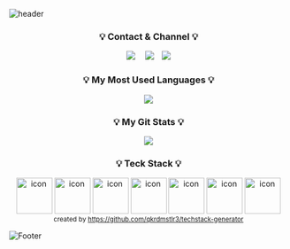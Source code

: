 ![header](https://capsule-render.vercel.app/api?type=waving&color=auto&height=200&section=header&text=Hello!!%20🥳&fontSize=50&animation=twinkling)

<h3 align="center">💡 Contact & Channel 💡</h3>
  <p align="center">
  <a href="https://velog.io/@jwb4497"><img src="https://img.shields.io/badge/Blog-11B48A?         style=flat&logo=Vimeo&logoColor=white&link=https://velog.io/@easyhwan"/></a>&nbsp
  <img 
        src="http://img.shields.io/badge/-Notion-2ba640?style=flat&logo=Notion&link=https://legend-salamander-66c.notion.site/ff89b3affbf543f2b81e603b51dfe6ee"
        style="height : auto; margin-left : 10px; margin-right : 10px;"/>
</a>
  <a href="mailto:jwb4497@gmail.com"><img src="https://img.shields.io/badge/Gmail-d14836?style=flat&logo=Gmail&logoColor=white&link=easyhwan97@gmail.com"/></a>
</p>


  <div style= display: flex;>
  <h3 align="center">💡 My Most Used Languages 💡</h3>
<p align="center">
  <a href="https://github.com/WooBinJang">
    <img align="center" src="https://github-readme-stats.vercel.app/api/top-langs/?username=WooBinJang&layout=compact&show_icons=true&show_owner=true&hide_title=false&theme=nord&hide=false" />
  </a>
</p>
<h3 align="center">💡 My Git Stats 💡</h3>
<p align="center">
  <a href="https://github.com/WooBinJang">
<img align="center" src="https://github-readme-stats.vercel.app/api?username=WooBinJang&hide=contribs,prs&hide_title=true&show_icons=true&include_all_commits=true&theme=nord" />
  </a>
</p>

  <h3 align="center">💡 Teck Stack 💡</h3>
<p align="center">
  <img src="https://techstack-generator.vercel.app/js-icon.svg" alt="icon" width="65" height="65" />
  <img src="https://techstack-generator.vercel.app/react-icon.svg" alt="icon" width="65" height="65" />
  <img src="https://techstack-generator.vercel.app/redux-icon.svg" alt="icon" width="65" height="65" />
  <img src="https://techstack-generator.vercel.app/restapi-icon.svg" alt="icon" width="65" height="65" />
  <img src="https://techstack-generator.vercel.app/nginx-icon.svg" alt="icon" width="65" height="65" />
  <img src="https://techstack-generator.vercel.app/github-icon.svg" alt="icon" width="65" height="65" />
  <img src="https://techstack-generator.vercel.app/prettier-icon.svg" alt="icon" width="65" height="65" /><br/>
  <sub>created by <a href="https://github.com/qkrdmstlr3/techstack-generator" target="_blank">https://github.com/qkrdmstlr3/techstack-generator</a></sub>  
</p>








![Footer](https://capsule-render.vercel.app/api?type=waving&color=auto&height=100&section=footer)
